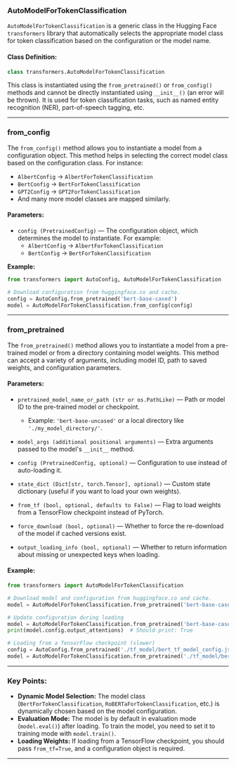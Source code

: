 
### AutoModelForTokenClassification

`AutoModelForTokenClassification` is a generic class in the Hugging Face `transformers` library that automatically selects the appropriate model class for token classification based on the configuration or the model name.

#### Class Definition:
```python
class transformers.AutoModelForTokenClassification
```

This class is instantiated using the `from_pretrained()` or `from_config()` methods and cannot be directly instantiated using `__init__()` (an error will be thrown). It is used for token classification tasks, such as named entity recognition (NER), part-of-speech tagging, etc.

---

### from_config

The `from_config()` method allows you to instantiate a model from a configuration object. This method helps in selecting the correct model class based on the configuration class. For instance:

- `AlbertConfig` → `AlbertForTokenClassification`
- `BertConfig` → `BertForTokenClassification`
- `GPT2Config` → `GPT2ForTokenClassification`
- And many more model classes are mapped similarly.

#### Parameters:
- `config (PretrainedConfig)` — The configuration object, which determines the model to instantiate. For example:
  - `AlbertConfig` → `AlbertForTokenClassification`
  - `BertConfig` → `BertForTokenClassification`
  
**Example:**
```python
from transformers import AutoConfig, AutoModelForTokenClassification

# Download configuration from huggingface.co and cache.
config = AutoConfig.from_pretrained('bert-base-cased')
model = AutoModelForTokenClassification.from_config(config)
```

---

### from_pretrained

The `from_pretrained()` method allows you to instantiate a model from a pre-trained model or from a directory containing model weights. This method can accept a variety of arguments, including model ID, path to saved weights, and configuration parameters.

#### Parameters:
- `pretrained_model_name_or_path (str or os.PathLike)` — Path or model ID to the pre-trained model or checkpoint.
  - Example: `'bert-base-uncased'` or a local directory like `'./my_model_directory/'`.
  
- `model_args (additional positional arguments)` — Extra arguments passed to the model's `__init__` method.
  
- `config (PretrainedConfig, optional)` — Configuration to use instead of auto-loading it.
  
- `state_dict (Dict[str, torch.Tensor], optional)` — Custom state dictionary (useful if you want to load your own weights).
  
- `from_tf (bool, optional, defaults to False)` — Flag to load weights from a TensorFlow checkpoint instead of PyTorch.
  
- `force_download (bool, optional)` — Whether to force the re-download of the model if cached versions exist.
  
- `output_loading_info (bool, optional)` — Whether to return information about missing or unexpected keys when loading.

#### Example:
```python
from transformers import AutoModelForTokenClassification

# Download model and configuration from huggingface.co and cache.
model = AutoModelForTokenClassification.from_pretrained('bert-base-cased')

# Update configuration during loading
model = AutoModelForTokenClassification.from_pretrained('bert-base-cased', output_attentions=True)
print(model.config.output_attentions)  # Should print: True

# Loading from a TensorFlow checkpoint (slower)
config = AutoConfig.from_pretrained('./tf_model/bert_tf_model_config.json')
model = AutoModelForTokenClassification.from_pretrained('./tf_model/bert_tf_checkpoint.ckpt.index', from_tf=True, config=config)
```

---

### Key Points:
- **Dynamic Model Selection:** The model class (`BertForTokenClassification`, `RoBERTaForTokenClassification`, etc.) is dynamically chosen based on the model configuration.
- **Evaluation Mode:** The model is by default in evaluation mode (`model.eval()`) after loading. To train the model, you need to set it to training mode with `model.train()`.
- **Loading Weights:** If loading from a TensorFlow checkpoint, you should pass `from_tf=True`, and a configuration object is required.

---
